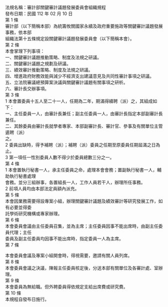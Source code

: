 法規名稱：審計部關鍵審計議題發展委員會組織規程  
發布日期：民國 112 年 02 月 10 日  
第 1 條  
審計部（以下簡稱本部）為統籌攸關國家永續及政府重要施政等關鍵審計議題發展事務，依本部  
組織法第十五條規定設關鍵審計議題發展委員會（以下簡稱本會）。  
第 2 條  
本會掌理下列事項：  
一、關鍵審計議題推動策略、制度及法規之研議。  
二、關鍵審計議題之規劃及研議。  
三、績效審計推動策略、制度及法規之研議。  
四、增進政府財務效能與減少不經濟支出建議意見及共同性審計事項之研議。  
五、立法院審議總預算案決議與關鍵審計議題有關事項之研析。  
六、審計長交辦事項。  
第 3 條  
1 本會置委員十五人至二十一人，任期為二年，期滿得續聘（派）之，其組成如下：  
一、主任委員一人，由審計長兼任；副主任委員一人，由審計長指定本部副審計長兼任。  
二、其餘委員由審計長就學者專家、本部副審計長、審計官、參事及有關單位主管遴聘（派）  
之。  
2 委員出缺時，得予補聘（派）；補聘（派）委員之任期至原委員任期屆滿之日為止。  
3 第一項任一性別委員人數不得少於委員總數三分之一。  
第 4 條  
1 本會置執行秘書一人，承主任委員之命，處理本會會務；置副執行秘書一人，輔助執行秘書處理  
會務。並分三組辦事，各置組長一人，工作人員若干人，辦理所任事務。  
2 前項人員均由本部法定員額內派充。  
第 5 條  
本會因業務需要得設專案小組，辦理關鍵審計議題及績效審計等研究發展工作，如有必要並得委  
託學術研究機構或專家辦理。  
第 6 條  
本會委員會議由主任委員召集，並為主席；主任委員因事不能出席時，由副主任委員代理；主任  
委員及副主任委員均因事不能出席時，指定委員一人為主席。  
第 7 條  


本會委員會議及專案小組開會時，得視需要，邀請有關人員列席。  
第 8 條  
本會委員會議之決議，陳報主任委員核定後，分送本部有關單位及各審計處、室辦理。  
第 9 條  
本會委員為無給職。但外聘委員得依規定支給出席費或研究費。  
第 10 條  
本規程自發布日施行。  


